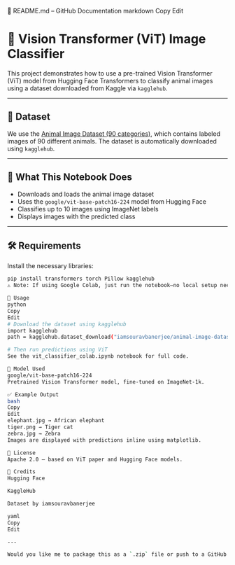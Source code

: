 📄 README.md – GitHub Documentation
markdown
Copy
Edit
# 🧠 Vision Transformer (ViT) Image Classifier

This project demonstrates how to use a pre-trained Vision Transformer (ViT) model from Hugging Face Transformers to classify animal images using a dataset downloaded from Kaggle via `kagglehub`.

---

## 📂 Dataset

We use the [Animal Image Dataset (90 categories)](https://www.kaggle.com/datasets/iamsouravbanerjee/animal-image-dataset-90-different-animals), which contains labeled images of 90 different animals. The dataset is automatically downloaded using `kagglehub`.

---

## 🚀 What This Notebook Does

- Downloads and loads the animal image dataset
- Uses the `google/vit-base-patch16-224` model from Hugging Face
- Classifies up to 10 images using ImageNet labels
- Displays images with the predicted class

---

## 🛠️ Requirements

Install the necessary libraries:

```bash
pip install transformers torch Pillow kagglehub
⚠️ Note: If using Google Colab, just run the notebook—no local setup needed.

📘 Usage
python
Copy
Edit
# Download the dataset using kagglehub
import kagglehub
path = kagglehub.dataset_download("iamsouravbanerjee/animal-image-dataset-90-different-animals")

# Then run predictions using ViT
See the vit_classifier_colab.ipynb notebook for full code.

🧠 Model Used
google/vit-base-patch16-224
Pretrained Vision Transformer model, fine-tuned on ImageNet-1k.

✅ Example Output
bash
Copy
Edit
elephant.jpg → African elephant
tiger.png → Tiger cat
zebra.jpg → Zebra
Images are displayed with predictions inline using matplotlib.

📄 License
Apache 2.0 – based on ViT paper and Hugging Face models.

🙌 Credits
Hugging Face

KaggleHub

Dataset by iamsouravbanerjee

yaml
Copy
Edit

---

Would you like me to package this as a `.zip` file or push to a GitHub repo for you?